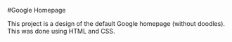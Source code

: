 #Google Homepage

This project is a design of the default Google homepage (without doodles). This was done using HTML and CSS.
